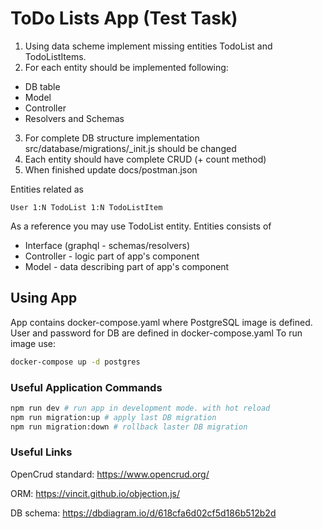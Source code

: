 # ToDo Lists App (Test Task)

1) Using data scheme implement missing entities TodoList and TodoListItems. 
2) For each entity should be implemented following:
 - DB table
 - Model
 - Controller
 - Resolvers and Schemas 
3) For complete DB structure implementation src/database/migrations/<timestamp>_init.js should be changed
4) Each entity should have complete CRUD (+ count method)
5) When finished update docs/postman.json

Entities related as

```
User 1:N TodoList 1:N TodoListItem
```  

As a reference you may use TodoList entity.
Entities consists of
 - Interface (graphql - schemas/resolvers)
 - Controller - logic part of app's component
 - Model - data describing part of app's component

## Using App

App contains docker-compose.yaml where PostgreSQL image is defined.
User and password for DB are defined in docker-compose.yaml
To run image use: 
```bash
docker-compose up -d postgres
```

### Useful Application Commands

```bash
npm run dev # run app in development mode. with hot reload
npm run migration:up # apply last DB migration
npm run migration:down # rollback laster DB migration
```


### Useful Links

OpenCrud standard: https://www.opencrud.org/

ORM: https://vincit.github.io/objection.js/

DB schema: https://dbdiagram.io/d/618cfa6d02cf5d186b512b2d